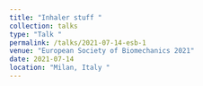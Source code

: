 ```yaml
---
title: "Inhaler stuff "
collection: talks
type: "Talk "
permalink: /talks/2021-07-14-esb-1
venue: "European Society of Biomechanics 2021"
date: 2021-07-14
location: "Milan, Italy "
---
```


